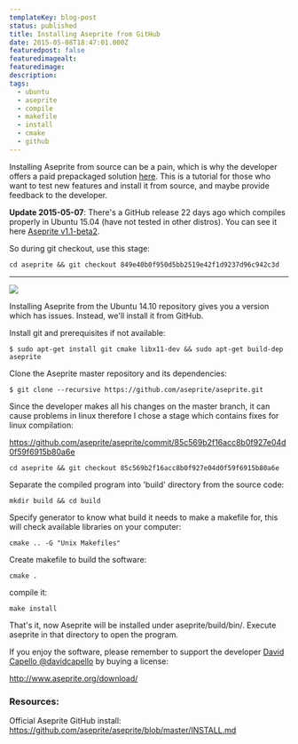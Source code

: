 ```yaml
---
templateKey: blog-post
status: published
title: Installing Aseprite from GitHub
date: 2015-05-08T18:47:01.000Z
featuredpost: false
featuredimagealt:
featuredimage:
description:
tags:
  - ubuntu
  - aseprite
  - compile
  - makefile
  - install
  - cmake
  - github
---
```

Installing Aseprite from source can be a pain, which is why the developer offers a paid prepackaged solution [here](http://www.aseprite.org/download/). This is a tutorial for those who want to test new features and install it from source, and maybe provide feedback to the developer.


**Update 2015-05-07**: There's a GitHub release 22 days ago which compiles properly in Ubuntu 15.04 (have not tested in other distros). You can see it here [Aseprite v1.1-beta2](https://github.com/aseprite/aseprite/commit/849e40b0f950d5bb2519e42f1d9237d96c942c3d).

So during git checkout, use this stage:

```
cd aseprite && git checkout 849e40b0f950d5bb2519e42f1d9237d96c942c3d
```

---

![](/content/images/2015/05/snapshot2.png)

Installing Aseprite from the Ubuntu 14.10 repository gives you a version which has issues. Instead, we'll install it from GitHub.

Install git and prerequisites if not available:

```
$ sudo apt-get install git cmake libx11-dev && sudo apt-get build-dep aseprite
```

Clone the Aseprite master repository and its dependencies:

```
$ git clone --recursive https://github.com/aseprite/aseprite.git
```

Since the developer makes all his changes on the master branch, it can cause problems in linux therefore I chose a stage which contains fixes for linux compilation:

https://github.com/aseprite/aseprite/commit/85c569b2f16acc8b0f927e04d0f59f6915b80a6e

```
cd aseprite && git checkout 85c569b2f16acc8b0f927e04d0f59f6915b80a6e
```

Separate the compiled program into 'build' directory from the source code:

```
mkdir build && cd build
```

Specify generator to know what build it needs to make a makefile for, this will check available libraries on your computer:

```
cmake .. -G "Unix Makefiles"
```

Create makefile to build the software:

```
cmake .
```

compile it:

```
make install
```

That's it, now Aseprite will be installed under aseprite/build/bin/. Execute aseprite in that directory to open the program.

If you enjoy the software, please remember to support the developer [David Capello @davidcapello](https://twitter.com/davidcapello) by buying a license:

http://www.aseprite.org/download/

### Resources:

Official Aseprite GitHub install: https://github.com/aseprite/aseprite/blob/master/INSTALL.md
